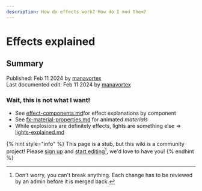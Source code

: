 ```yaml
---
description: How do effects work? How do I mod them?
---
```


# Effects explained

## Summary

Published: Feb 11 2024 by [manavortex](https://app.gitbook.com/u/NfZBoxGegfUqB33J9HXuCs6PVaC3 "mention")\
Last documented edit: Feb 11 2024 by [manavortex](https://app.gitbook.com/u/NfZBoxGegfUqB33J9HXuCs6PVaC3 "mention")

### Wait, this is not what I want!

* See [effect-components.md](components/documented-components/effect-components.md "mention")for effect explanations by component
* See [fx-material-properties.md](../materials/configuring-materials/fx-material-properties.md "mention") for animated _materials_
* While explosions are definitely effects, lights are something else => [lights-explained.md](lights-explained.md "mention")

{% hint style="info" %}
This page is a stub, but this wiki is a community project! Please [sign up](https://app.gitbook.com/invite/-MP5ijqI11FeeX7c8-N8/H70HZBOeUulIpkQnBLK7) and [start editing](#user-content-fn-1)[^1], we'd love to have you!
{% endhint %}

[^1]: Don't worry, you can't break anything. Each change has to be reviewed by an admin before it is merged back.

